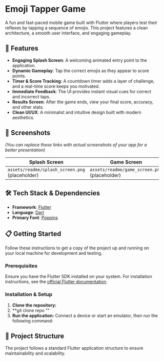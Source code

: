 # Emoji Tapper Game

A fun and fast-paced mobile game built with Flutter where players test their reflexes by tapping a sequence of emojis. This project features a clean architecture, a smooth user interface, and engaging gameplay.

<!-- Optional: Add a nice header image or GIF of the app in action -->
<!-- ![Emoji Tapper Showcase](link_to_your_header_image.png) -->

## 🚀 Features

-   **Engaging Splash Screen**: A welcoming animated entry point to the application.
-   **Dynamic Gameplay**: Tap the correct emojis as they appear to score points.
-   **Timer & Score Tracking**: A countdown timer adds a layer of challenge, and a real-time score keeps you motivated.
-   **Immediate Feedback**: The UI provides instant visual cues for correct and incorrect taps.
-   **Results Screen**: After the game ends, view your final score, accuracy, and other stats.
-   **Clean UI/UX**: A minimalist and intuitive design built with modern aesthetics.

## 📸 Screenshots

*(You can replace these links with actual screenshots of your app for a better presentation)*

| Splash Screen                                       | Game Screen                                     | Results Screen                                      |
| --------------------------------------------------- | ----------------------------------------------- | --------------------------------------------------- |
| `assets/readme/splash_screen.png` (placeholder)     | `assets/readme/game_screen.png` (placeholder)   | `assets/readme/results_screen.png` (placeholder)    |

## 🛠️ Tech Stack & Dependencies

-   **Framework**: [Flutter](https://flutter.dev/)
-   **Language**: [Dart](https://dart.dev/)
-   **Primary Font**: [Poppins](https://fonts.google.com/specimen/Poppins)

## 📋 Getting Started

Follow these instructions to get a copy of the project up and running on your local machine for development and testing.

### Prerequisites

Ensure you have the Flutter SDK installed on your system. For installation instructions, see the [official Flutter documentation](https://flutter.dev/docs/get-started/install).

### Installation & Setup

1.  **Clone the repository:**
2.   **git clone repo ""   
4.  **Run the application:**    Connect a device or start an emulator, then run the following command:
 

## 📂 Project Structure

The project follows a standard Flutter application structure to ensure maintainability and scalability.

   
    
